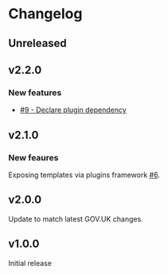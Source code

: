 # Changelog

## Unreleased

## v2.2.0

### New features

- [#9 - Declare plugin dependency](https://github.com/alphagov/govuk-prototype-kit-step-by-step/pull/9)

## v2.1.0

### New feaures

Exposing templates via plugins framework [#6](https://github.com/alphagov/govuk-prototype-kit-step-by-step/pull/6).

## v2.0.0

Update to match latest GOV.UK changes.

## v1.0.0

Initial release
